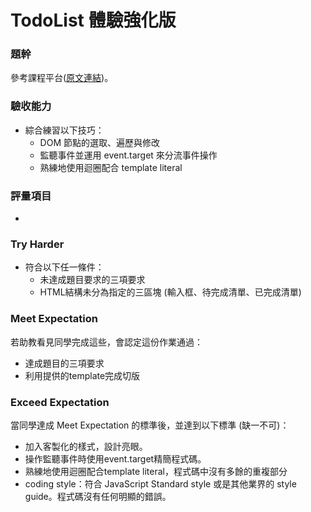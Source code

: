 # TodoList 體驗強化版

### 題幹
參考課程平台([原文連結](https://lighthouse.alphacamp.co/courses/41/assignments/1257))。

### 驗收能力
* 綜合練習以下技巧：
  * DOM 節點的選取、遍歷與修改
  * 監聽事件並運用 event.target 來分流事件操作
  * 熟練地使用迴圈配合 template literal
### 評量項目
* 
### Try Harder
* 符合以下任一條件：
  * 未達成題目要求的三項要求
  * HTML結構未分為指定的三區塊 (輸入框、待完成清單、已完成清單)
### Meet Expectation
若助教看見同學完成這些，會認定這份作業通過：
* 達成題目的三項要求
* 利用提供的template完成切版 
### Exceed Expectation
當同學達成 Meet Expectation 的標準後，並達到以下標準 (缺一不可)：
* 加入客製化的樣式，設計亮眼。
* 操作監聽事件時使用event.target精簡程式碼。
* 熟練地使用迴圈配合template literal，程式碼中沒有多餘的重複部分
* coding style：符合 JavaScript Standard style 或是其他業界的 style guide。程式碼沒有任何明顯的錯誤。